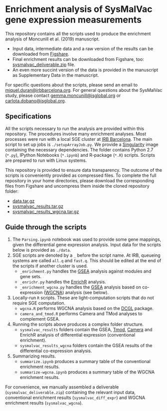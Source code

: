 # Enrichment analysis of SysMalVac gene expression measurements

This repository contains all the scripts used to produce the enrichment analysis of Moncunill et al. (2019) manuscript.

* Input data, intermediate data and a raw version of the results can be downloaded from [Figshare](https://figshare.com/account/home#/projects/63467).
* Final enrichment results can be downloaded from Figshare, too: [sysmalvac_deliverable.zip](https://figshare.com/s/cd96f43063f2ab2c3e5d) file.
* An even more succint version of the data is provided in the manuscript as Supplementary Data in the manuscript.

For specific questions about the scripts, please send an email to <miquel.duran@irbbarcelona.org>.
For general questions about the SysMalVac study, please contact <gemma.moncunill@isglobal.org> or <carlota.dobano@isglobal.org>.

## Specifications

All the scripts necessary to run the analysis are provided within this repository. The procedures involve many enrichment analyses. Most processes were run with a local SGE cluster at [IRB Barcelona](http://irbbarcelona.org). The main script to set up jobs is `./setupArrayJob.py`. We provide a [Singularity](https://www.sylabs.io/docs/) image containing the necessary dependencies. The folder contains Python 2.7 (`*.py`), IPython Notebooks (`*.ipynb`) and R-package (`*.R`) scripts. Scripts are prepared to run with Linux systems.

This repository is provided to ensure data transparency. The outcome of the scripts is conveniently provided as compressed files. To complete the full repository in your home directories, please download the corresponding files from Figshare and uncompress them inside the cloned repository folder:
* [data.tar.gz]()
* [sysmalvac_results.tar.gz]()
* [sysmalvac_results_wgcna.tar.gz]()

## Guide through the scripts

1. The `Parsing.ipynb` notebook was used to provide some gene mappings, given the differential gene expression analysis. Input data for the scripts below is provided as `./data`.
2. SGE scripts are denoted by a `_` before the script name. At IRB, queueing systems are called `all.q` and `fast.q`. This should be edited at the end of the scripts if another cluster is used.
   * `_enrichment.py` handles the [GSEA](http://software.broadinstitute.org/gsea/index.jsp) analysis against modules and gene sets.
   * `_enrichr.py` handles the [EnrichR](https://amp.pharm.mssm.edu/Enrichr/) analysis.
   * `_enrichment_wgcna.py` handles the [GSEA](http://software.broadinstitute.org/gsea/index.jsp) analysis based on co-expression ([WGCNA](https://horvath.genetics.ucla.edu/html/CoexpressionNetwork/Rpackages/WGCNA/Tutorials/)) analysis (see below).
3. Locally-run `R` scripts. These are light-computation scripts that do not require SGE computation.
   * `wgcna.R` performs WGCNA analysis based on the [DCGL](https://cran.r-project.org/web/packages/DCGL/index.html) package.
   * `camera_and_tmod.R` performs Camera and TMod analyses to complement GSEA.
4. Running the scripts above produces a complex folder structure.
   * `sysmalvac_results` folders contain the GSEA, [Tmod](https://cran.r-project.org/web/packages/tmod/index.html), [Camera](http://bioconductor.org/packages/release/bioc/html/CAMERA.html) and EnrichR analysis of differential expression (conventional enrichment).
   * `sysmalvac_results_wgcna` folders contain the GSEA results of the differential co-expression analysis.
5. Summarizing results.
   * `summarize.ipynb` produces a summary table of the conventional enrichment results.
   * `summarize-wgcna.ipynb` produces a summary table of the WGCNA enrichment results.

For convenience, we manually assembled a deliverable (`sysmalvac_deliverable.zip`) containing the relevant input data, conventional enrichment results (`sysmalvac_diff_expr`) and WGCNA enrichment results (`sysmalvac_wgcna`).
